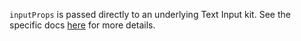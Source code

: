 `inputProps` is passed directly to an underlying Text Input kit. See the specific docs <a href="/kits/text_input/react" target="_blank">here</a> for more details.
